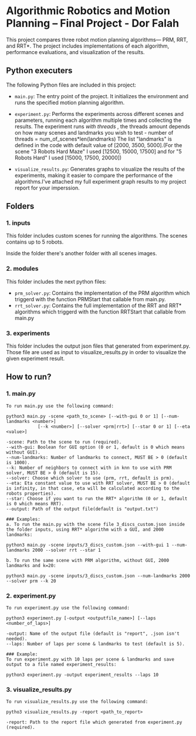 # Algorithmic Robotics and Motion Planning – Final Project - Dor Falah

This project compares three robot motion planning algorithms— PRM, RRT, and RRT*.
The project includes implementations of each algorithm, performance evaluations, and visualization of the results.

## Python executers

The following Python files are included in this project:

- `main.py`: The entry point of the project. It initializes the environment and runs the specified motion planning algorithm.

- `experiment.py`: Performs the experiments across different scenes and parameters, running each algorithm multiple times and collecting the results.
The experiment runs *with threads* , the threads amount depends on how many scenes and landmarks you wish to test - 
number of threads = num_of_scenes*len(landmarks)
The list "landmarks" is defined in the code with default value of [2000, 3500, 5000].(For the scene "3 Robots Hard Maze" I used [12500, 15000, 17500] and for "5 Robots Hard" I used [15000, 17500, 20000])

- `visualize_results.py`: Generates graphs to visualize the results of the experiments, making it easier to compare the performance of the algorithms.I've attached my full experiment graph results to my project report for your imperssion.


## Folders 

### 1. inputs
This folder includes custom scenes for running the algorithms. 
The scenes contains up to 5 robots.

Inside the folder there's another folder with all scenes images.

### 2. modules
This folder includes the next python files:
- `prm_solver.py`: Contains the implementation of the PRM algorithm which triggerd with the function PRMStart that callable from main.py.
- `rrt_solver.py`: Contains the full implementation of the RRT and RRT* algorithms which triggerd with the function RRTStart that callable from main.py

### 3. experiments
This folder includes the output json files that generated from experiment.py.
Those file are used as input to visualize_results.py in order to visualize the given experiment result.

## How to run?

### 1. main.py
    To run main.py use the following command:

    python3 main.py -scene <path_to_scene> [--with-gui 0 or 1] [--num-landmarks <number>] 
                [--k <number>] [--solver <prm|rrt>] [--star 0 or 1] [--eta <value>] 

    -scene: Path to the scene to run (required).
    --with-gui: Boolean for GUI option (0 or 1, default is 0 which means without GUI).
    --num-landmarks: Number of landmarks to connect, MUST BE > 0 (default is 1000).
    --k: Number of neighbors to connect with in knn to use with PRM solver, MUST BE > 0 (default is 15).
    --solver: Choose which solver to use (prm, rrt, default is prm).
    --eta: Eta constant value to use with RRT solver, MUST BE > 0 (default is infinity, in that case, eta will be calculated according to the robots properties).
    --star: Choose if you want to run the RRT* algorithm (0 or 1, default is 0 which means RRT).
    --output: Path of the output file(default is "output.txt")

    ### Examples:
    a. To run the main.py with the scene file 3_discs_custom.json inside the folder inputs, using RRT* algorithm with a GUI, and 2000 landmarks:

    python3 main.py -scene inputs/3_discs_custom.json --with-gui 1 --num-landmarks 2000 --solver rrt --star 1

    b. To run the same scene with PRM algorithm, without GUI, 2000 landmarks and k=20:

    python3 main.py -scene inputs/3_discs_custom.json --num-landmarks 2000 --solver prm --k 20

### 2. experiment.py
    To run experiment.py use the following command:

    python3 experiment.py [-output <outputfile_name>] [--laps <number_of_laps>]

    -output: Name of the output file (default is "report", .json isn't needed).
    --laps: Number of laps per scene & landmarks to test (default is 5).

    ### Example:
    To run experiment.py with 10 laps per scene & landmarks and save output to a file named experiment_results:

    python3 experiment.py -output experiment_results --laps 10

### 3. visualize_results.py
    To run visualize_results.py use the following command:

    pytho3 visualize_results.py -report <path_to_report>

    -report: Path to the report file which generated from experiment.py (required).
